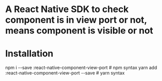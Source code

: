 # A React Native SDK to check  component is in view port or not, means component is visible or not

# Installation


npm i --save :react-native-component-view-port # npm syntax
yarn add :react-native-component-view-port --save # yarn syntax



